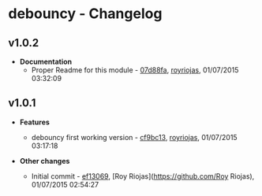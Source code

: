 
# debouncy - Changelog
## v1.0.2
- **Documentation**
  - Proper Readme for this module - [07d88fa]( https://github.com/royriojas/debouncy/commit/07d88fa ), [royriojas](https://github.com/royriojas), 01/07/2015 03:32:09

    
## v1.0.1
- **Features**
  - debouncy first working version - [cf9bc13]( https://github.com/royriojas/debouncy/commit/cf9bc13 ), [royriojas](https://github.com/royriojas), 01/07/2015 03:17:18

    
- **Other changes**
  - Initial commit - [ef13069]( https://github.com/royriojas/debouncy/commit/ef13069 ), [Roy Riojas](https://github.com/Roy Riojas), 01/07/2015 02:54:27

    
